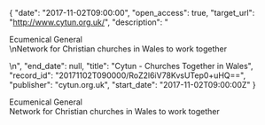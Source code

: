 {
  "date": "2017-11-02T09:00:00", 
  "open_access": true, 
  "target_url": "http://www.cytun.org.uk/", 
  "description": "<p>Ecumenical General<br />\nNetwork for Christian churches in Wales to work together</p>\n", 
  "end_date": null, 
  "title": "Cytun - Churches Together in Wales", 
  "record_id": "20171102T090000/RoZ2l6iV78KvsUTep0+uHQ==", 
  "publisher": "cytun.org.uk", 
  "start_date": "2017-11-02T09:00:00Z"
}

<p>Ecumenical General<br />
Network for Christian churches in Wales to work together</p>
